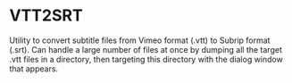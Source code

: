 # VTT2SRT
Utility to convert subtitle files from Vimeo format (.vtt) to Subrip format (.srt). Can handle a large number of files at once by dumping all the target .vtt files in a directory, then targeting this directory with the dialog window that appears.

